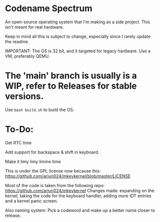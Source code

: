 # Codename Spectrum
An open-source operating system that I'm making as a side project. This isn't meant for real hardware.

Keep in mind all this is subject to change, especially since I rarely update the readme.

IMPORTANT: The OS is 32 bit, and it targeted for legacy hardware. Use a VM, preferably QEMU.

# The 'main' branch is usually is a WIP, refer to Releases for stable versions.

Use ```bash build.sh``` to build the OS.

# To-Do:

Get RTC time

Add support for backspace & shift in keyboard.

Make it limy limy limine time







This is under the GPL license now because this: https://github.com/arjun024/mkeykernel/blob/master/LICENSE

Most of the code is taken from the following repo: https://github.com/arjun024/mkeykernel
Changes made: expanding on the kernel, taking the code for the keyboard handler, adding more IDT entries and a kernel panic screen.


Also naming system: Pick a codeword and make up a better name closer to release.
